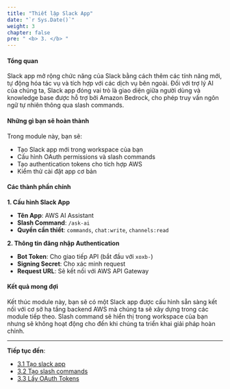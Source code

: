 ```yaml
---
title: "Thiết lập Slack App"
date: "`r Sys.Date()`"
weight: 3
chapter: false
pre: " <b> 3. </b> "
---
```


#### Tổng quan

Slack app mở rộng chức năng của Slack bằng cách thêm các tính năng mới, tự động hóa tác vụ và tích hợp với các dịch vụ bên ngoài. Đối với trợ lý AI của chúng ta, Slack app đóng vai trò là giao diện giữa người dùng và knowledge base được hỗ trợ bởi Amazon Bedrock, cho phép truy vấn ngôn ngữ tự nhiên thông qua slash commands.

#### Những gì bạn sẽ hoàn thành

Trong module này, bạn sẽ:

- Tạo Slack app mới trong workspace của bạn
- Cấu hình OAuth permissions và slash commands
- Tạo authentication tokens cho tích hợp AWS
- Kiểm thử cài đặt app cơ bản

#### Các thành phần chính

**1. Cấu hình Slack App**

- **Tên App**: AWS AI Assistant
- **Slash Command**: `/ask-ai`
- **Quyền cần thiết**: `commands`, `chat:write`, `channels:read`

**2. Thông tin đăng nhập Authentication**

- **Bot Token**: Cho giao tiếp API (bắt đầu với `xoxb-`)
- **Signing Secret**: Cho xác minh request
- **Request URL**: Sẽ kết nối với AWS API Gateway

#### Kết quả mong đợi

Kết thúc module này, bạn sẽ có một Slack app được cấu hình sẵn sàng kết nối với cơ sở hạ tầng backend AWS mà chúng ta sẽ xây dựng trong các module tiếp theo. Slash command sẽ hiển thị trong workspace của bạn nhưng sẽ không hoạt động cho đến khi chúng ta triển khai giải pháp hoàn chỉnh.

---

**Tiếp tục đến**:

- [3.1 Tạo slack app](../3-slack_app/3.1-create_slackapp)
- [3.2 Tạo slash commands](../3-slack_app/3.2-OAuth&Permissions)
- [3.3 Lấy OAuth Tokens](../3-slack_app/3.3-slash_commands)
